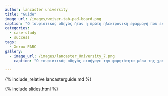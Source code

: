 ```yaml
---
author: lancaster university
title: "Guide"
image_url: /images/weiser-tab-pad-board.png
caption: "Ο τουριστικός οδηγός ήταν η πρώτη ηλεκτρονική εφαρμογή που ενσωμάτωσε την microcellular επικοινωνία για να καθορίσει την τοποθεσία του χρήστη."
categories:
  - case-study
  - success
tags:
  - Xerox PARC
gallery:
  - image_url: /images/lancaster_University_7.png
    caption: "Ο τουριστικός οδηγός εισήγαγε την φορητότητα μέσω της χρήσης του tablet που ήταν αρκετά μικρό για να μεταφερθεί αλλά πολύ καλά εξοπλισμένο με τις αντίστοιχες πληροφορίες ώστε να καθοδηγήσει τον εκάστοτε χρήστη στην περιοχή ενδιαφέροντός του."

---
```


{% include_relative lancasterguide.md %}

{% include slides.html %}
